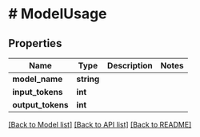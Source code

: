 # # ModelUsage

## Properties

Name | Type | Description | Notes
------------ | ------------- | ------------- | -------------
**model_name** | **string** |  |
**input_tokens** | **int** |  |
**output_tokens** | **int** |  |

[[Back to Model list]](../../README.md#models) [[Back to API list]](../../README.md#endpoints) [[Back to README]](../../README.md)
